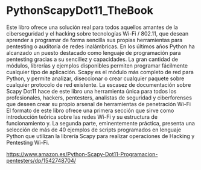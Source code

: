# PythonScapyDot11_TheBook

Este libro ofrece una solución real para todos aquellos amantes de la ciberseguridad y el hacking sobre tecnologías Wi-Fi / 802.11, que desean aprender a programar de forma sencilla sus propias herramientas para pentesting o auditoría de redes inalámbricas. En los últimos años Python ha alcanzado un puesto destacado como lenguaje de programación para pentesting gracias a su sencillez y capacidades. La gran cantidad de módulos, librerías y ejemplos disponibles permiten programar fácilmente cualquier tipo de aplicación. Scapy es el módulo más completo de red para Python, y permite analizar, diseccionar o crear cualquier paquete sobre cualquier protocolo de red existente. La escasez de documentación sobre Scapy Dot11 hace de este libro una herramienta única para todos los profesionales, hackers, pentesters, analistas de seguridad y ciberforenses que deseen crear su propio arsenal de herramientas de penetración Wi-Fi El formato de este libro ofrece una primera sección que sirve como introducción teórica sobre las redes Wi-Fi y su estructura de funcionamiento y. La segunda parte, eminentemente práctica, presenta una selección de más de 40 ejemplos de scripts programados en lenguaje Python que utilizan la librería Scapy para realizar operaciones de Hacking y Pentesting Wi-Fi.

https://www.amazon.es/Python-Scapy-Dot11-Programacion-pentesters/dp/1542748704/


